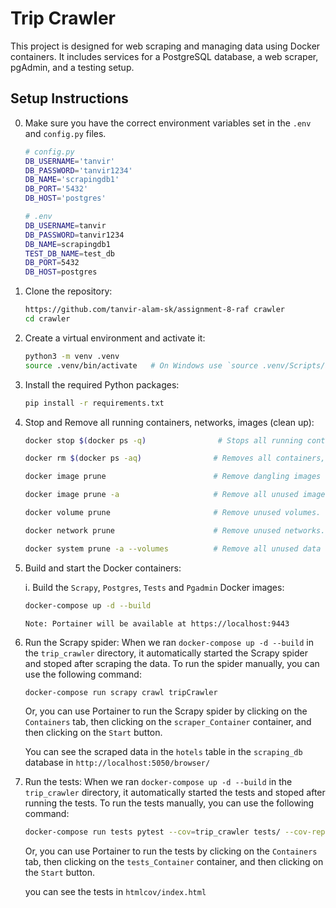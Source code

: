 # Trip Crawler

This project is designed for web scraping and managing data using Docker containers. It includes services for a PostgreSQL database, a web scraper, pgAdmin, and a testing setup.

## Setup Instructions

0. Make sure you have the correct environment variables set in the `.env` and `config.py` files.

   ```bash
   # config.py
   DB_USERNAME='tanvir'
   DB_PASSWORD='tanvir1234'
   DB_NAME='scrapingdb1'
   DB_PORT='5432'
   DB_HOST='postgres'

   # .env
   DB_USERNAME=tanvir
   DB_PASSWORD=tanvir1234
   DB_NAME=scrapingdb1
   TEST_DB_NAME=test_db
   DB_PORT=5432
   DB_HOST=postgres
   ```
1. Clone the repository:

   ```bash
   https://github.com/tanvir-alam-sk/assignment-8-raf crawler
   cd crawler
   ```
2. Create a virtual environment and activate it:

   ```bash
   python3 -m venv .venv
   source .venv/bin/activate   # On Windows use `source .venv/Scripts/activate`
   ```
3. Install the required Python packages:

   ```bash
   pip install -r requirements.txt
   ```
4. Stop and Remove all running containers, networks, images (clean up):

   ```bash
   docker stop $(docker ps -q)                # Stops all running containers by their IDs.

   docker rm $(docker ps -aq)                # Removes all containers, whether stopped or exited.

   docker image prune                        # Remove dangling images (unused layers). Removes image layers not associated with any container.

   docker image prune -a                     # Remove all unused images (dangling and unreferenced). Deletes all unused images, including dangling and unreferenced ones.

   docker volume prune                       # Remove unused volumes. Cleans up volumes not connected to any container.

   docker network prune                      # Remove unused networks. Removes all networks not currently used by containers.

   docker system prune -a --volumes          # Remove all unused data (containers, networks, images, and volumes). Cleans up all unused containers, images, networks, and volumes.
   ```
5. Build and start the Docker containers:

   i. Build the `Scrapy`, `Postgres`, `Tests` and `Pgadmin` Docker images:

   ```bash
   docker-compose up -d --build
   ```
   `Note: Portainer will be available at https://localhost:9443`
6. Run the Scrapy spider: When we ran `docker-compose up -d --build` in the `trip_crawler` directory, it automatically started the Scrapy spider and stoped after scraping the data. To run the spider manually, you can use the following command:

   ```bash
   docker-compose run scrapy crawl tripCrawler
   ```
   Or, you can use Portainer to run the Scrapy spider by clicking on the `Containers` tab, then clicking on the `scraper_Container` container, and then clicking on the `Start` button.

   You can see the scraped data in the `hotels` table in the `scraping_db` database in `http://localhost:5050/browser/`
7. Run the tests: When we ran `docker-compose up -d --build` in the `trip_crawler` directory, it automatically started the tests and stoped after running the tests. To run the tests manually, you can use the following command:

   ```bash
   docker-compose run tests pytest --cov=trip_crawler tests/ --cov-report=html
   ```
   Or, you can use Portainer to run the tests by clicking on the `Containers` tab, then clicking on the `tests_Container` container, and then clicking on the `Start` button.

   you can see the tests in `htmlcov/index.html`
